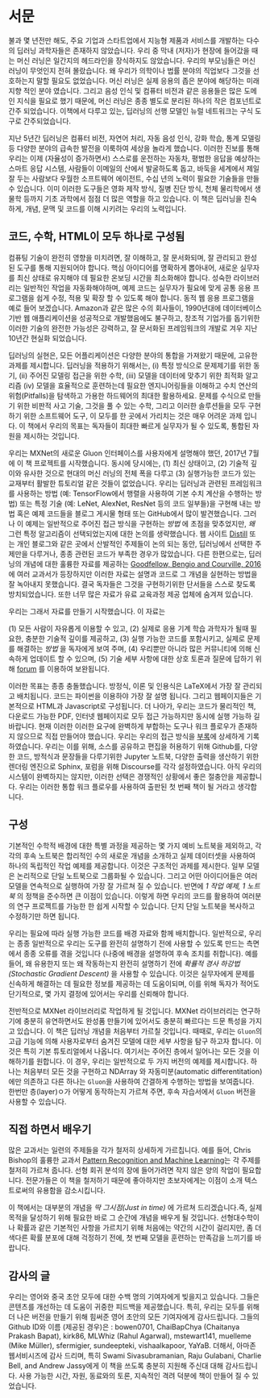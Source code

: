 # 서문

불과 몇 년전만 해도, 주요 기업과 스타트업에서 지능형 제품과 서비스를 개발하는 다수의 딥러닝 과학자들은 존재하지 않았습니다. 우리 중 막내 (저자)가 현장에 들어갔을 때는 머신 러닝은 일간지의 헤드라인을 장식하지도 않았습니다. 우리의 부모님들은 머신 러닝이 무엇인지 전혀 몰랐습니다. 왜 우리가 의학이나 법률 분야의 직업보다 그것을 선호하는지 말할  필요도 없었습니다. 머신 러닝은 실제 응용의 좁은 분야에 해당하는 미래지향 적인 분야 였습니다. 그리고 음성 인식 및 컴퓨터 비전과 같은 응용들은  많은 도메인 지식을 필요로 했기 때문에, 머신 러닝은 종종 별도로 분리된 하나의 작은 컴포넌트로 간주 되었습니다. 이책에서 다루고 있는, 딥러닝의 선행 모델인 뉴럴 네트워크는 구식 도구로 간주되었습니다. 

지난 5년간 딥러닝은 컴퓨터 비전, 자연어 처리, 자동 음성 인식, 강화 학습, 통계 모델링 등 다양한 분야의 급속한 발전을 이룩하여 세상을 놀라게 했습니다. 이러한 진보를 통해 우리는 이제 (자율성이 증가하면서) 스스로를 운전하는 자동차, 평범한 응답을 예상하는 스마트 응답 시스템, 사람들이 이메일의 산에서 발굴하도록 돕고, 바둑을 세계에서 제일 잘 두는 사람보다 우월한 소프트웨어 에이전트, 수십 년의 노력이 필요한 기술들을 만들 수 있습니다. 이미 이러한 도구들은 영화 제작 방식, 질병 진단 방식, 천체 물리학에서 생물학 등까지 기초 과학에서 점점 더 많은 역할을 하고 있습니다. 이 책은 딥러닝을 친숙하게, 개념, 문맥 및 코드를 이해 시키려는 우리의 노력입니다.


## 코드, 수학, HTML이 모두 하나로 구성됨

컴퓨팅 기술이 완전히 영향을 미치려면, 잘 이해하고, 잘 문서화되며, 잘 관리되고 완성된 도구를 통해 지원되어야 합니다. 핵심 아이디어를 명확하게 뽑아내어, 새로운 실무자를 최신 상태로 유지해야 데 필요한 온보딩 시간을 최소화해야 합니다. 성숙한 라이브러리는 일반적인 작업을 자동화해야하며, 예제 코드는 실무자가 필요에 맞게 공통 응용 프로그램을 쉽게 수정, 적용 및 확장 할 수 있도록 해야 합니다. 동적 웹 응용 프로그램을 예로 들어 보겠습니다. Amazon과 같은 많은 수의 회사들이, 1990년대에 데이터베이스 기반 웹 애플리케이션을 성공적으로 개발했음에도 불구하고, 창조적 기업가를 돕기위한 이러한 기술의 완전한 가능성은 강력하고, 잘 문서화된 프레임워크의 개발로 겨우 지난 10년간 현실화 되었습니다.

딥러닝의 실현은, 모든 어플리케이션은 다양한 분야의 통합을 가져왔기 때문에, 고유한 과제를 제시합니다. 딥러닝을 적용하기 위해서는, (i) 특정 방식으로 문제제기를 위한 동기, (ii) 주어진 모델링 접근을 위한 수학, (iii) 모델을 데이터에 맞추기 위한 최적화 알고리즘 (iv) 모델을 효율적으로 훈련하는데 필요한 엔지니어링들을 이해하고 수치 연산의 위험(Pitfalls)을 탐색하고 가용한 하드웨어의 최대한 활용하세요. 문제를 수식으로 만들기 위한 비판적 사고 기술, 그것을 풀 수 있는 수학, 그리고 이러한 솔루션들을 모두 구현하기 위한 소프트웨어 도구, 이 모두를 한 곳에서 가리치는 것은 매우 어려운 과제 입니다. 이 책에서 우리의 목표는 독자들이 최대한 빠르게 실무자가 될 수 있도록, 통합된 자원을 제시하는 것입니다.

우리는 MXNet의 새로운 Gluon 인터페이스를 사용자에게 설명해야 했던, 2017년 7월에 이 책 프로젝트를 시작했습니다. 동시에 당시에는, (1) 최신 상태이고, (2) 기술적 깊이와 유사한 것으로 현대의 머신 러닝의 전체 폭을 다루고 (3) 실행가능한 코드가 있는 교재부터 활발한 튜토리얼 같은 것들이 없었습니다. 우리는 딥러닝과 관련된 프레임워크를 사용하는 방법 (예: TensorFlow에서 행렬을 사용하여 기본 수치 계산을 수행하는 방법) 또는 특정 기술 (예: LeNet, AlexNet, ResNet 등의 코드 일부들)을 구현해 내는 방법 혹은 예제 코드들을 블로그 게시물 형태 또는 GitHub에서 많이 발견했습니다. 그러나 이 예제는 일반적으로 주어진 접근 방식을 구현하는 *방법* 에 초점을 맞추었지만, *왜* 그런 특정 알고리즘이 선택되었는지에 대한 논의를 생략했습니다. 웹 사이트 [Distill](http://distill.pub) 또는 개인 블로그와 같은 곳에서 산발적인 주제들이 논의 되는 동안, 딥러닝에서 선택한 주제만을 다루거나, 종종 관련된 코드가 부족한 경우가 많았습니다. 다른 한편으로는, 딥러닝의 개념에 대한 훌륭한 자료를 제공하는 [Goodfellow, Bengio and Courville, 2016](https://www.deeplearningbook.org/)에 여러 교과서가 등장하지만 이러한 자료는 설명과 코드로 그 개념을 실현하는 방법을 잘 녹아내지 못했습니다. 결국 독자들은 그것을 구현하기위한 단서들을 스스로 찾도록 방치되었습니다. 또한 너무 많은 자료가 유료 교육과정 제공 업체에 숨겨져 있습니다.

우리는 그래서 자료를 만들기 시작했습니다. 이 자료는 

(1) 모든 사람이 자유롭게 이용할 수 있고, 
(2) 실제로 응용 기계 학습 과학자가 될때 필요한, 충분한 기술적 깊이를 제공하고, 
(3) 실행 가능한 코드를 포함시키고, 실제로 문제를 해결하는 *방법* 을 독자에게 보여 주며, 
(4) 우리뿐만 아니라 많은 커뮤니티에 의해 신속하게 업데이트 할 수 있으며,
(5) 기술 세부 사항에 대한 상호 토론과 질문에 답하기 위해 [forum](http://discuss.mxnet.io) 를 이용하여 보완됩니다.

이러한 목표는 종종 충돌했습니다. 방정식, 이론 및 인용식은 LaTeX에서 가장 잘 관리되고 배치됩니다. 코드는 파이썬을 이용하야 가장 잘 설명 됩니다. 그리고 웹페이지들은 기본적으로 HTML과 Javascript로 구성됩니다. 더 나아가, 우리는 코드가 물리적인 책, 다운로드 가능한 PDF, 인터넷 웹페이지로 모두 접근 가능하지만 동시에 실행 가능하 길 바랍니다. 현재 이러한 이러한 요구에 완벽하게 부합하는 도구나 워크 플로우가 존재하지 않으므로 직접 만들어야 했습니다. 우리는 우리의 접근 방식을 [부록](../chapter_appendix/how-to-contribute.md)에 상세하게 기록하였습니다. 우리는 이를 위해, 소스를 공유하고 편집을 허용하기 위해 Github를, 다양한 코드, 방적식과 문장들을 다루기위한 Jupyter 노트북, 다양한 출력을 생산하기 위한 렌더링 엔진으로 Sphinx, 포럼을 위해 Discourse를 각각 설정하였습니다. 아직 우리의 시스템이 완벽하지는 않지만, 이러한 선택은 경쟁적인 상황에서 좋은 절충안을 제공합니다. 우리는 이러한 통합 워크 플로우를 사용하여 출판된 첫 번째 책이 될 거라고  생각합니다.

## 구성

기본적인 수학적 배경에 대한 특별 과정을 제공하는 몇 가지 예비 노트북을 제외하고, 각각의 후속 노트북은 합리적인 수의 새로운 개념을 소개하고 실제 데이터셋을 사용하여 하나의 독립적인 작업 예제를 제공합니다. 이것은 구조적인 과제를 제시한다. 일부 모델은 논리적으로 단일 노트북으로 그룹화될 수 있습니다. 그리고 어떤 아이디어들은 여러 모델을 연속적으로 실행하여 가장 잘 가르쳐 질 수 있습니다. 반면에 *1 작업 예제, 1 노트북* 의 정책을 준수하면 큰 이점이 있습니다. 이렇게 하면 우리의 코드를 활용하여 여러분의 연구 프로젝트를 가능한 한 쉽게 시작할 수 있습니다. 단지 단일 노트북을 복사하고 수정하기만 하면 됩니다.

우리는 필요에 따라 실행 가능한 코드를 배경 자료와 함께 배치합니다. 일반적으로, 우리는 종종 일반적으로 우리는 도구를 완전히 설명하기 전에 사용할 수 있도록 만드는 측면에서 종종 오류를 겪을 것입니다 (나중에 배경을 설명하여 후속 조치를 취합니다). 예를 들어, 왜 유용한지 또는 왜 작동하는지 완전히 설명하기 전에 *확률적 경사 하강법(Stochastic Gradient Descent)* 을 사용할 수 있습니다. 이것은 실무자에게 문제를 신속하게 해결하는 데 필요한 정보를 제공하는 데 도움이되며, 이를 위해 독자가 적어도 단기적으로, 몇 가지 결정에 있어서는 우리를 신뢰해야 합니다.

전반적으로 MXNet 라이브러리로 작업하게 될 것입니다. MXNet 라이브러리는 연구하기에 충분히 유연하면서도 완성품 만들기에 있어서도 충분히 빠르다는 드문 특성을 가지고 있습니다. 이 책은 딥러닝 개념을 처음부터 가르칠 것입니다. 때때로, 우리는 ``Gluon``의 고급 기능에 의해 사용자로부터 숨겨진 모델에 대한 세부 사항을 탐구 하고자 합니다. 이것은 특히 기본 
튜토리얼에서 나옵니다. 여기서는 주어진 층에서 일어나는 모든 것을 이해하기를 원합니다. 이 경우, 우리는 일반적으로 두 가지 버전의 예제를 제시합니다. 하나는 처음부터 모든 것을 구현하고 NDArray 와 자동미분(automatic differentitation)에만 의존하고 다른 하나는 ``Gluon``을 사용하여 간결하게 수행하는 방법을 보여줍니다. 한번만 층(layer)ㅇ가 어떻게 동작하는지 가르쳐 주면, 후속 자습서에서 ``Gluon`` 버전을 사용할 수 있습니다.

## 직접 하면서 배우기

많은 교과서는 일련의 주제들을 각가 철저히 상세하게 가르칩니다. 예를 들어, Chris Bishop의 훌륭한 교과서 [Pattern Recognition and Machine Learning](https://www.amazon.com/Pattern-Recognition-Learning-Information-Statistics/dp/0387310738)는 각 주제를 철저히 가르쳐 줍니다. 선형 회귀 분석의 장에 들어가려면 작지 않은 양의 작업이 필요합니다. 전문가들은 이 책을 철저하기 때문에 좋아하지만 초보자에게는 이점이 소개 텍스트로써의 유용함을 감소시킵니다.

이 책에서는 대부분의 개념을 *딱 그시점(Just in time)* 에 가르쳐 드리겠습니다.즉, 실제 목적을 달성하기 위해 필요한 바로 그 순간에 개념을 배우게 될 것입니다. 선형대수학이나 확률과 같은 기본적인 사항을 가르치기 위해 처음에는 약간의 시간이 걸리지만, 좀 더 색다른 확률 분포에 대해 걱정하기 전에, 첫 번째 모델을 훈련하는 만족감을 느끼기를 바랍니다. 

## 감사의 글

우리는 영어와 중국 초안 모두에 대한 수백 명의 기여자에게 빚을지고 있습니다. 그들은 콘텐츠를 개선하는 데 도움이 귀중한 피드백을 제공했습니다. 특히, 우리는 모두를 위해 더 나은 버전을 만들기 위해 힘써준 영어 초안의 모든 기여자에게 감사드립니다. 그들의 Github ID와 이름 (제공된 경우)은 : bowen0701, ChaiBapChya (Chaitanya Prakash Bapat), kirk86, MLWhiz (Rahul Agarwal), mstewart141, muelleme (Mike Müller), sfermigier, sundeepteki, vishaalkapoor, YaYaB. 더해서, 아마존 웹서비시즈에 감사 드리며, 특히 Swami Sivasubramanian, Raju Gulabani, Charlie Bell, and Andrew Jassy에게 이 책을 쓰도록 충분히 지원해 주신대 대해 감사드립니다. 사용 가능한 시간, 자원, 동료와의 토론, 지속적인 격려 덕분에 책이 만들어 질 수 있었습니다.